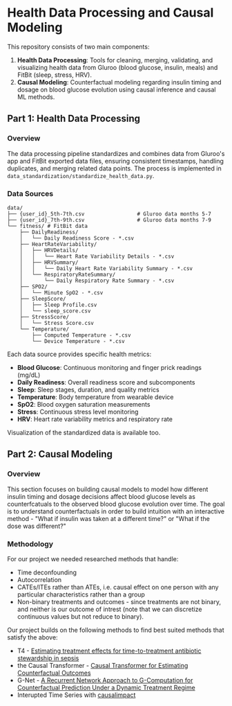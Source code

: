 # Health Data Processing and Causal Modeling

This repository consists of two main components:

1. **Health Data Processing**: Tools for cleaning, merging, validating, and visualizing health data from Gluroo (blood glucose, insulin, meals) and FitBit (sleep, stress, HRV).
2. **Causal Modeling**: Counterfactual modeling regarding insulin timing and dosage on blood glucose evolution using causal inference and causal ML methods.

## Part 1: Health Data Processing

### Overview
The data processing pipeline standardizes and combines data from Gluroo's app and FitBit exported data files, ensuring consistent timestamps, handling duplicates, and merging related data points. The process is implemented in `data_standardization/standardize_health_data.py`.

### Data Sources
```
data/
├── {user_id}_5th-7th.csv                 # Gluroo data months 5-7
├── {user_id}_7th-9th.csv                 # Gluroo data months 7-9
└── fitness/ # FitBit data
    ├── DailyReadiness/
    │   └── Daily Readiness Score - *.csv
    ├── HeartRateVariability/
    │   ├── HRVDetails/
    │   │   └── Heart Rate Variability Details - *.csv
    │   ├── HRVSummary/
    │   │   └── Daily Heart Rate Variability Summary - *.csv
    │   └── RespiratoryRateSummary/
    │       └── Daily Respiratory Rate Summary - *.csv
    ├── SPO2/
    │   └── Minute SpO2 - *.csv
    ├── SleepScore/
    │   ├── Sleep Profile.csv
    │   └── sleep_score.csv
    ├── StressScore/
    │   └── Stress Score.csv
    └── Temperature/
        ├── Computed Temperature - *.csv
        └── Device Temperature - *.csv
```

Each data source provides specific health metrics:
- **Blood Glucose**: Continuous monitoring and finger prick readings (mg/dL)
- **Daily Readiness**: Overall readiness score and subcomponents
- **Sleep**: Sleep stages, duration, and quality metrics
- **Temperature**: Body temperature from wearable device
- **SpO2**: Blood oxygen saturation measurements
- **Stress**: Continuous stress level monitoring
- **HRV**: Heart rate variability metrics and respiratory rate

Visualization of the standardized data is available too.

## Part 2: Causal Modeling

### Overview
This section focuses on building causal models to model how different insulin timing and dosage decisions affect blood glucose levels as counterfcatuals to the observed blood glucose evolution over time. The goal is to understand counterfactuals in order to build intuition with an interactive method - "What if insulin was taken at a different time?" or "What if the dose was different?"

### Methodology
For our project we needed researched methods that handle:
* Time deconfounding
* Autocorrelation
* CATEs/ITEs rather than ATEs, i.e. causal effect on one person with any particular characteristics rather than a group
* Non-binary treatments and outcomes - since treatments are not binary, and neither is our outcome of intrest (note that we can discretize continuous values but not reduce to binary).

Our project builds on the following methods to find best suited methods that satisfy the above:
* T4 - [Estimating treatment effects for time-to-treatment antibiotic stewardship in sepsis
](https://pmc.ncbi.nlm.nih.gov/articles/PMC10135432/)
* the Causal Transformer - [Causal Transformer for Estimating Counterfactual Outcomes](https://arxiv.org/abs/2204.07258)
* G-Net - [A Recurrent Network Approach to G-Computation for Counterfactual Prediction Under a Dynamic Treatment Regime](https://proceedings.mlr.press/v158/li21a.html)
* Interupted Time Series with [causalimpact](https://pypi.org/project/causalimpact/)
